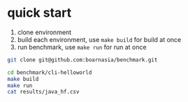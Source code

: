 # quick start

1. clone environment
2. build each environment, use `make build` for build at once
3. run benchmark, use `make run` for run at once

```bash
git clone git@github.com:boarnasia/benchmark.git

cd benchmark/cli-helloworld
make build
make run
cat results/java_hf.csv
```